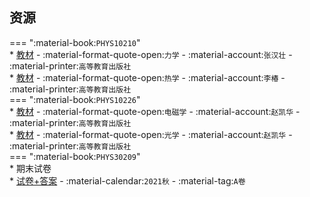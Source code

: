 ## 资源  
=== ":material-book:`PHYS10210`"  
    * [教材](https://api.mir6.com/api/lanzou?url=https://cqu-openlib.lanzout.com/iwdTU23owfxa&down=true) - :material-format-quote-open:`力学` - :material-account:`张汉壮` - :material-printer:`高等教育出版社`  
    * [教材](https://api.mir6.com/api/lanzou?url=https://cqu-openlib.lanzout.com/i66gb23owlve&down=true) - :material-format-quote-open:`热学` - :material-account:`李椿` - :material-printer:`高等教育出版社`  
=== ":material-book:`PHYS10226`"  
    * [教材](https://api.mir6.com/api/lanzou?url=https://cqu-openlib.lanzout.com/ivajB23owo6h&down=true) - :material-format-quote-open:`电磁学` - :material-account:`赵凯华` - :material-printer:`高等教育出版社`  
    * [教材](https://api.mir6.com/api/lanzou?url=https://cqu-openlib.lanzout.com/iv56823ow61e&down=true) - :material-format-quote-open:`光学` - :material-account:`赵凯华` - :material-printer:`高等教育出版社`  
=== ":material-book:`PHYS30209`"  
    * 期末试卷  
        * [试卷+答案](https://api.mir6.com/api/lanzou?url=https://cqu-openlib.lanzout.com/ieIux2fgdjfg&down=true) - :material-calendar:`2021秋` - :material-tag:`A卷`  